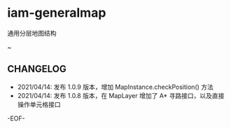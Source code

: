 # iam-generalmap

通用分层地图结构

~


## CHANGELOG

-   2021/04/14: 发布 1.0.9 版本，增加 MapInstance.checkPosition() 方法
-   2021/04/14: 发布 1.0.8 版本，在 MapLayer 增加了 A* 寻路接口，以及直接操作单元格接口

\-EOF\-
